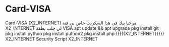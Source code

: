 # Card-VISA
Card-VISA (X2_INTERNET)
مرحبا بيك في هذا السكربت خاص بي قنة X2_INTERNET لي جلب بطقة VISA
apt update && apt upgrade
pkg install git 
pkg install python 
pkg install puthon2 
pkg install php 
{{{{{X2_INTERNET}}}}}
X2_INTERNET Security Script
X2_INTERNET 
